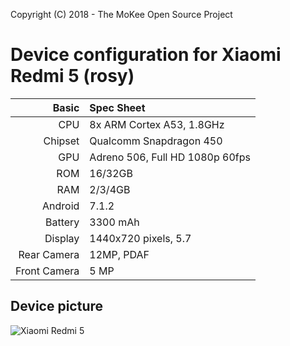 Copyright (C) 2018 - The MoKee Open Source Project

Device configuration for Xiaomi Redmi 5 (rosy)
==============

Basic   | Spec Sheet
-------:|:----------
CPU     | 8x ARM Cortex A53, 1.8GHz
Chipset | Qualcomm Snapdragon 450
GPU     | Adreno 506, Full HD 1080p 60fps
ROM     | 16/32GB
RAM     | 2/3/4GB
Android | 7.1.2
Battery | 3300 mAh
Display | 1440x720 pixels, 5.7
Rear Camera  | 12MP, PDAF
Front Camera | 5 MP

## Device picture

![Xiaomi Redmi 5](https://i1.mifile.cn/f/i/17/redmi5/index_redmi5_black.jpg? "Xiaomi Redmi 5")
